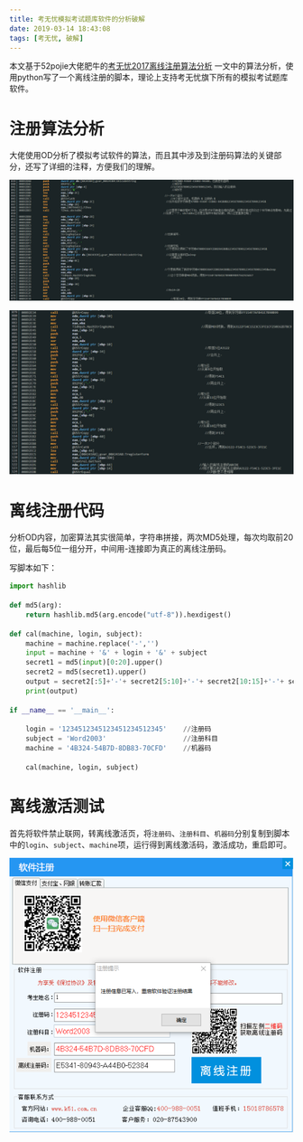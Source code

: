 ```yaml
---
title: 考无忧模拟考试题库软件的分析破解
date: 2019-03-14 18:43:08
tags: [考无忧, 破解]
---
```


本文基于52pojie大佬肥牛的[考无忧2017离线注册算法分析](https://www.52pojie.cn/thread-613378-1-1.html) 一文中的算法分析，使用python写了一个离线注册的脚本，理论上支持考无忧旗下所有的模拟考试题库软件。

<!-- more -->

# 注册算法分析

大佬使用OD分析了模拟考试软件的算法，而且其中涉及到注册码算法的关键部分，还写了详细的注释，方便我们的理解。

![](./1008/1.PNG)

![](./1008/2.PNG)

# 离线注册代码

分析OD内容，加密算法其实很简单，字符串拼接，两次MD5处理，每次均取前20位，最后每5位一组分开，中间用-连接即为真正的离线注册码。

写脚本如下：

``` python
import hashlib

def md5(arg):
	return hashlib.md5(arg.encode("utf-8")).hexdigest()

def cal(machine, login, subject):
	machine = machine.replace('-','')
	input = machine + '&' + login + '&' + subject
	secret1 = md5(input)[0:20].upper()
	secret2 = md5(secret1).upper()
	output = secret2[:5]+'-'+ secret2[5:10]+'-'+ secret2[10:15]+'-'+ secret2[15:20]
	print(output)

if __name__ == '__main__':

	login = '1234512345123451234512345'    //注册码
	subject = 'Word2003'                   //注册科目
	machine = '4B324-54B7D-8DB83-70CFD'    //机器码

	cal(machine, login, subject)
```

# 离线激活测试

首先将软件禁止联网，转离线激活页，将`注册码`、`注册科目`、`机器码`分别复制到脚本中的`login`、`subject`、`machine`项，运行得到离线激活码，激活成功，重启即可。

![](./1008/3.PNG)